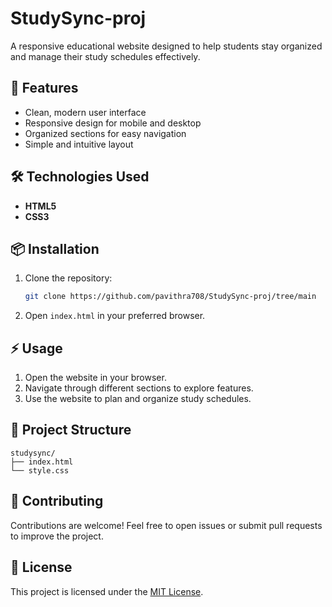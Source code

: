 # StudySync-proj

A responsive educational website designed to help students stay organized and manage their study schedules effectively.

## 🚀 Features
- Clean, modern user interface
- Responsive design for mobile and desktop
- Organized sections for easy navigation
- Simple and intuitive layout

## 🛠️ Technologies Used
- **HTML5**
- **CSS3**

## 📦 Installation
1. Clone the repository:
   ```bash
   git clone https://github.com/pavithra708/StudySync-proj/tree/main
   ```
2. Open `index.html` in your preferred browser.

## ⚡ Usage
1. Open the website in your browser.
2. Navigate through different sections to explore features.
3. Use the website to plan and organize study schedules.

## 📂 Project Structure
```
studysync/
├── index.html
└── style.css
```

## 📝 Contributing
Contributions are welcome! Feel free to open issues or submit pull requests to improve the project.

## 📃 License
This project is licensed under the [MIT License](LICENSE).
